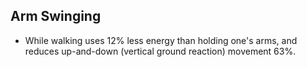 Arm Swinging
------------

* While walking uses 12% less energy than holding one's arms, and reduces up-and-down (vertical ground reaction) movement 63%.
